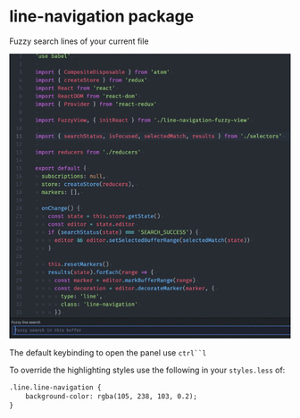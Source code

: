 # line-navigation package

Fuzzy search lines of your current file

![](https://raw.githubusercontent.com/germtb/gifs/master/line-navigation.gif)

The default keybinding to open the panel use `ctrl``l`

To override the highlighting styles use the following in your `styles.less` of:

```less
.line.line-navigation {
	background-color: rgba(105, 238, 103, 0.2);
}
```
